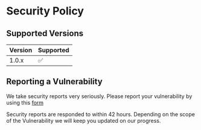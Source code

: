# Security Policy

## Supported Versions

| Version | Supported          |
| ------- | ------------------ |
| 1.0.x   | :white_check_mark: |

## Reporting a Vulnerability

We take security reports very seriously. Please report your vulnerability by using this [form](https://airtable.com/shrPG35OkHivXOk05)

Security reports are responded to within 42 hours. Depending on the scope of the Vulnerability we will keep you updated on our progress.
